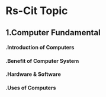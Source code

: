 # Rs-Cit Topic
## 1.Computer Fundamental
#### .Introduction of Computers
#### .Benefit of Computer System
#### .Hardware & Software
#### .Uses of Computers
## 
####
## 
####
## 
####
## 
####
## 
####
## 
####
## 
####
## 
####
## 
####
## 
####
## 
####
## 
####
## 
####
## 
####
## 
####
## 
####
## 
####
## 
####
## 
####
## 
####
## 
####
